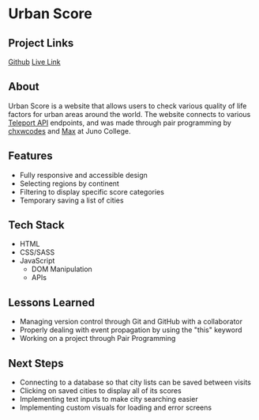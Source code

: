 # Urban Score
## Project Links
[Github](https://github.com/Max-Chow-project2/urban-score)
[Live Link](https://world-urban-score.netlify.app/)

## About
Urban Score is a website that allows users to check various quality of life factors for urban areas around the world. The website connects to various [Teleport API](https://developers.teleport.org/api/) endpoints, and was made through pair programming by [chxwcodes](https://github.com/chxwcodes) and [Max](https://github.com/maxtclaw) at Juno College.

## Features
* Fully responsive and accessible design
* Selecting regions by continent
* Filtering to display specific score categories
* Temporary saving a list of cities

## Tech Stack
* HTML
* CSS/SASS
* JavaScript
  * DOM Manipulation
  * APIs

## Lessons Learned
* Managing version control through Git and GitHub with a collaborator 
* Properly dealing with event propagation by using the "this" keyword
* Working on a project through Pair Programming

## Next Steps
* Connecting to a database so that city lists can be saved between visits
* Clicking on saved cities to display all of its scores
* Implementing text inputs to make city searching easier
* Implementing custom visuals for loading and error screens

